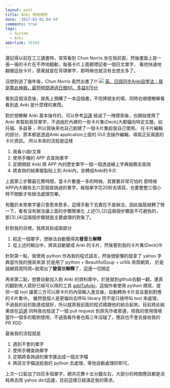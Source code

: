 ```yaml
---
layout: post
title: Anki 使用感想
date: '2017-03-01 04:34'
comments: true
tags:
  - System
  - Anki
abbrlink: 35103
---
```

還記得以前在工三讀書時，常常看到 Chun Norris 坐在我前面，然後畫面上是一張一張的卡片在不停地翻動，每張卡片上面都標記者一個日文單字， 看他快速地翻閱這些卡片，感覺就是在背頌單字，那時候也就沒有去想太多了。

沒想到過了幾年後，Chun Norris 竟然出書了!!!
![](http://cdn.kingstone.com.tw/book/images/product/20180/2018052742456/2018052742456b.jpg)
[英、日語同步Anki自學法：我是靠此神器，最短時間通過日檢N1、多益975分](http://www.books.com.tw/products/0010740471)

看到這個消息後，就馬上預購了一本這個書，不但捧朋友的場，同時也順便瞭解看看到底 Anki 是什麼樣的東西。

<!--more-->

對於想瞭解 Anki 基本操作的，可以參考[這邊](http://blog.chunnorris.cc/2016/04/anki1.html)
經過了一陣摸索後，也開始使用了 Anki 來幫助我背單字，不過由於內建的一些卡片集(Deck)大都偏向特定主題，如托福、多益等
，所以我後來也自己創建了一個卡片集給我自己使用。
在卡片編輯的部分，原本都是透過Anki application上面的 GUI 去操作編輯，填寫正反兩面的卡片資訊。
所以本來的流程是這樣
1. 我看小說/文章
2. 使用手機的 APP 去查詢單字
3. 定期開啟 Anki 將 APP 內的歷史單字一個一個透過線上字典服務去查詢
4. 將查詢的結果複製貼上到 Anki內，並轉成Anki的卡片

上面第三步驟最花費時間，當卡片數量一多的時候，其實要非常可怕的
那時候APP內大概有五六百個查詢過的單字，每個單字花20秒去填寫，也要整整三個小時不間斷才有辦法處理完畢。

有鑑於未來單字量只會愈來愈多，這樣手動下去實在不是辦法，因此腦筋就轉了彎一下，看有沒有辦法讓上面的步驟簡單化
上述(1),(2)這兩個步驟是不可避免的，那(3),(4)這兩個步驟就是主要處理的對象了。

針對我的目標，我將其拆成兩部分
1. 給定一個單字，想辦法自動獲得其**發音**及**解釋**
2. 從上述的輸出中，將其自動變成 Anki 的卡片，然後塞到我的卡片集(Deck)中


針對第一點，我使用 python 作為我的程式語言，然後很偷懶的就拿了 yahoo 字典當作我的搜索來源
於是用了 python + BeautifulSoup + urllib 來爬網頁，
於是就網頁爬阿爬~就爬出了**發音**跟**解釋**了，這邊一切搞定

再來第二點，想要自動加入倒 Anki 的資料庫中，於是就到github去翻一翻，還真的翻到有人寫好已經可以用的工具
[addToAnki](https://github.com/nheinric/addToAnki)，這個作者使用 python 撰寫，提供一個 tool 讓第三方可以將卡片的內容輸入進去後，自動轉為卡片並且塞到對應的卡片集中。
雖然我個人是更偏向去呼叫 library 而不是只接呼叫 tool 來處理，不過我的目的能達成就好，所以就將我前面的程式碼跟他的結合起來。目前將此結果放在[這邊](https://github.com/hwchiu/addToAnki/tree/master/examples/YahooDict)
同時我也發送了一個 pull request 到原先作者那邊，把我的使用情境當作一個多的範例使用，不過我看作者也兩三年沒碰了，應該也不會去接收我的 PR XDD

最後我的流程就是
1. 遇到不會的單字
2. 使用手機查詢單字
3. 定期將查詢過的單字匯出成一個文字檔
4. 將該文字檔送給我的 python 去處理，等他自動處理好即可。

上次一口氣加了四百多個單字，總共花費十五分鐘左右，大部分的時間應該都是消耗再去爬 yahoo dict這邊，目前這樣已經滿足我的需求。
